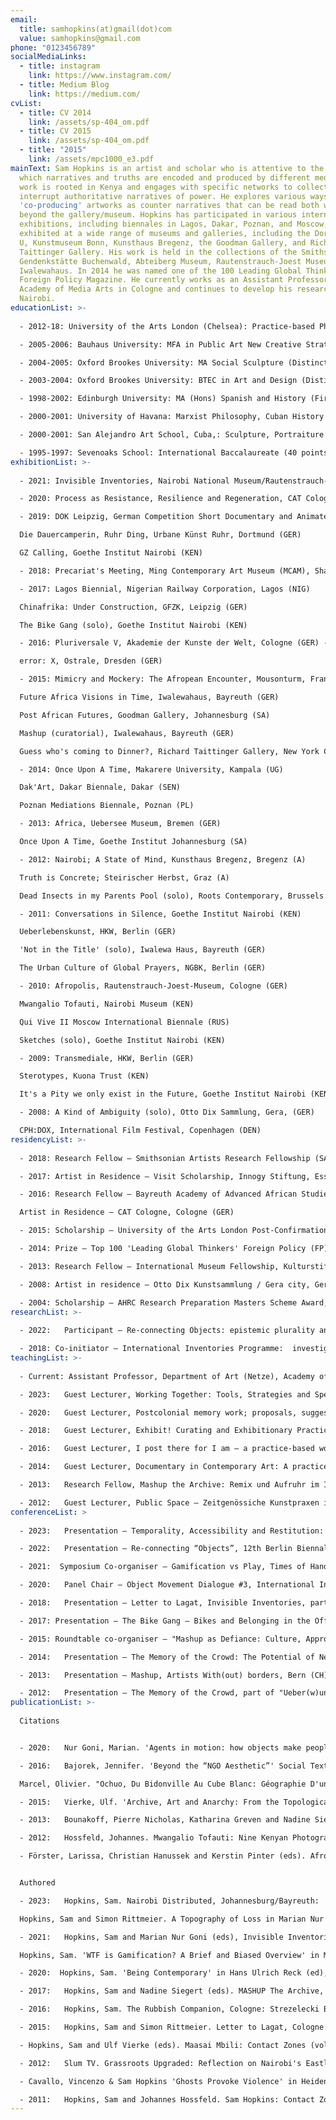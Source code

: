 ```yaml
---
email:
  title: samhopkins(at)gmail(dot)com
  value: samhopkins@gmail.com
phone: "0123456789"
socialMediaLinks:
  - title: instagram
    link: https://www.instagram.com/
  - title: Medium Blog
    link: https://medium.com/
cvList:
  - title: CV 2014
    link: /assets/sp-404_om.pdf
  - title: CV 2015
    link: /assets/sp-404_om.pdf
  - title: "2015"
    link: /assets/mpc1000_e3.pdf
mainText: Sam Hopkins is an artist and scholar who is attentive to the ways in
  which narratives and truths are encoded and produced by different media. His
  work is rooted in Kenya and engages with specific networks to collectively
  interrupt authoritative narratives of power. He explores various ways of
  'co-producing' artworks as counter narratives that can be read both within and
  beyond the gallery/museum. Hopkins has participated in various international
  exhibitions, including biennales in Lagos, Dakar, Poznan, and Moscow, and has
  exhibited at a wide range of museums and galleries, including the Dortmunder
  U, Kunstmuseum Bonn, Kunsthaus Bregenz, the Goodman Gallery, and Richard
  Taittinger Gallery. His work is held in the collections of the Smithsonian,
  Gendenkstätte Buchenwald, Abteiberg Museum, Rautenstrauch-Joest Museum and the
  Iwalewahaus. In 2014 he was named one of the 100 Leading Global Thinkers by
  Foreign Policy Magazine. He currently works as an Assistant Professor at the
  Academy of Media Arts in Cologne and continues to develop his research in
  Nairobi.
educationList: >-
  
  - 2012-18: University of the Arts London (Chelsea): Practice-based PhD Distributed: Co-producing Narratives of Belonging in Nairobi

  - 2005-2006: Bauhaus University: MFA in Public Art New Creative Strategies (Elective)

  - 2004-2005: Oxford Brookes University: MA Social Sculpture (Distinction)

  - 2003-2004: Oxford Brookes University: BTEC in Art and Design (Distinction)

  - 1998-2002: Edinburgh University: MA (Hons) Spanish and History (First Class)

  - 2000-2001: University of Havana: Marxist Philosophy, Cuban History (Elective)

  - 2000-2001: San Alejandro Art School, Cuba,: Sculpture, Portraiture (Elective)

  - 1995-1997: Sevenoaks School: International Baccalaureate (40 points)
exhibitionList: >-
  
  - 2021: Invisible Inventories, Nairobi National Museum/Rautenstrauch-Joest Museum, Weltkulturen Museum, Nairobi/Cologne/Frankfurt (KEN, GER)

  - 2020: Process as Resistance, Resilience and Regeneration, CAT Cologne, Cologne (GER)

  - 2019: DOK Leipzig, German Competition Short Documentary and Animated Film (GER)

  Die Dauercamperin, Ruhr Ding, Urbane Künst Ruhr, Dortmund (GER)

  GZ Calling, Goethe Institut Nairobi (KEN)

  - 2018: Precariat's Meeting, Ming Contemporary Art Museum (MCAM), Shanghai (CHN)

  - 2017: Lagos Biennial, Nigerian Railway Corporation, Lagos (NIG)

  Chinafrika: Under Construction, GFZK, Leipzig (GER)

  The Bike Gang (solo), Goethe Institut Nairobi (KEN)

  - 2016: Pluriversale V, Akademie der Kunste der Welt, Cologne (GER) -

  error: X, Ostrale, Dresden (GER)

  - 2015: Mimicry and Mockery: The Afropean Encounter, Mousonturm, Frankfurt (GER)

  Future Africa Visions in Time, Iwalewahaus, Bayreuth (GER)

  Post African Futures, Goodman Gallery, Johannesburg (SA)

  Mashup (curatorial), Iwalewahaus, Bayreuth (GER)

  Guess who's coming to Dinner?, Richard Taittinger Gallery, New York City (US)

  - 2014: Once Upon A Time, Makarere University, Kampala (UG)

  Dak'Art, Dakar Biennale, Dakar (SEN)

  Poznan Mediations Biennale, Poznan (PL)

  - 2013: Africa, Uebersee Museum, Bremen (GER) 

  Once Upon A Time, Goethe Institut Johannesburg (SA)

  - 2012: Nairobi; A State of Mind, Kunsthaus Bregenz, Bregenz (A)

  Truth is Concrete; Steirischer Herbst, Graz (A)

  Dead Insects in my Parents Pool (solo), Roots Contemporary, Brussels (BEL)

  - 2011: Conversations in Silence, Goethe Institut Nairobi (KEN) 

  Ueberlebenskunst, HKW, Berlin (GER)

  'Not in the Title' (solo), Iwalewa Haus, Bayreuth (GER)

  The Urban Culture of Global Prayers, NGBK, Berlin (GER)

  - 2010: Afropolis, Rautenstrauch-Joest-Museum, Cologne (GER)

  Mwangalio Tofauti, Nairobi Museum (KEN)

  Qui Vive II Moscow International Biennale (RUS)

  Sketches (solo), Goethe Institut Nairobi (KEN)

  - 2009: Transmediale, HKW, Berlin (GER)

  Sterotypes, Kuona Trust (KEN)

  It's a Pity we only exist in the Future, Goethe Institut Nairobi (KEN)

  - 2008: A Kind of Ambiguity (solo), Otto Dix Sammlung, Gera, (GER)

  CPH:DOX, International Film Festival, Copenhagen (DEN)
residencyList: >-
  
  - 2018: Research Fellow — Smithsonian Artists Research Fellowship (SARF), Washington DC (US)

  - 2017: Artist in Residence — Visit Scholarship, Innogy Stiftung, Essen (GER)

  - 2016: Research Fellow — Bayreuth Academy of Advanced African Studies (GER)

  Artist in Residence — CAT Cologne, Cologne (GER)

  - 2015: Scholarship — University of the Arts London Post-Confirmation Studentship (UK) Artist in Residence — Mönchengladbach Studio Scholarship, Mönchengladbach (GER)

  - 2014: Prize — Top 100 'Leading Global Thinkers' Foreign Policy (FP) Magazine, Washington DC (US)

  - 2013: Research Fellow — International Museum Fellowship, Kulturstiftung des Bundes (GER)

  - 2008: Artist in residence — Otto Dix Kunstsammlung / Gera city, Gera (GER)

  - 2004: Scholarship — AHRC Research Preparation Masters Scheme Award, Oxford (UK)
researchList: >-
  
  - 2022:	Participant — Re-connecting Objects: epistemic plurality and transformative practices in and beyond museums, VW Stiftung Research Project, 2 years (GER, SEN)

  - 2018: Co-initiator — International Inventories Programme:  investigating a corpus of Kenyan objects held in cultural institutions across the globe, Goethe Excellenz Initiativ, Kulturstiftung des Bundes Project (four years) (GER, KEN)
teachingList: >-
  
  - Current: Assistant Professor, Department of Art (Netze), Academy of Media Arts Cologne (GER)

  - 2023:	Guest Lecturer, Working Together: Tools, Strategies and Speculations, Methods Lab (Dr. Johanna Steindorf), Köln International School of Design (GER)

  - 2020:	Guest Lecturer, Postcolonial memory work; proposals, suggestions, experiments, MA seminar (Prof. Dr. Henrietta Günkel), Rühr-Universität Bochum (GER) 

  - 2018:	Guest Lecturer, Exhibit! Curating and Exhibitionary Practice Contextualised, MA seminar (Dr. Nadine Siegert) University of Bayreuth GER)

  - 2016:	Guest Lecturer, I post there for I am — a practice-based workshop, Intermedia BA (Prof. Dr. Karina Nimmerfall), Faculty of Human Science, University of Cologne (GER)

  - 2014:	Guest Lecturer, Documentary in Contemporary Art: A practice-based workshop, Visual Anthropology MA (Dr. Steffen Köhn) Freie Universität, Berlin (GER)

  - 2013:	Research Fellow, Mashup the Archive: Remix und Aufruhr im Iwalewahaus, BA seminar 	(Dr. Nadine Siegert), Iwalewahaus, Universität Bayreuth (GER)

  - 2012:	Guest Lecturer, Public Space — Zeitgenössiche Kunstpraxen im Öffentlichen Raum, BA seminar (Dr. Nadine Siegert), Iwalewahaus, Universität Bayreuth (GER)
conferenceList: >
  
  - 2023:	Presentation — Temporality, Accessibility and Restitution: Strategies to Reflect on Long-Term 	Collaborative Film Projects, part of "What is the role of reflection and reflexive methods in 	Artistic Research?" React and Reflect, Hochschule für Musik und Tanz, Köln (GER)

  - 2022:	Presentation — Re-connecting “Objects”, 12th Berlin Biennale, Kunstwerke, Berlin (GER) Presentation — Simba Mbili: Potential Histories of the Man-Eaters of Tsavo, Menagerie virtueller Tiere, Rühr Universität Bochum

  - 2021:  Symposium Co-organiser – Gamification vs Play, Times of Hands, The Academy of the Arts of the 	World, Cologne (GER)

  - 2020:	Panel Chair — Object Movement Dialogue #3, International Inventories Programme (IIP), Rautenstrauch-Joest Museum, Cologne (GER)

  - 2018:	Presentation — Letter to Lagat, Invisible Inventories, part of "Contemporary African artistic 	practice: political forms and issues", Musée d’Aquitaine and LAM, Bordeaux (FRA)

  - 2017: Presentation – The Bike Gang — Bikes and Belonging in the Off Road Base, part of "Mediating senses of belonging: Aesthetics, affects, ethnography", Congress for the Deutsche 	Gesellschaft für Völkerkunde (DGV), Berlin (GER)

  - 2015: Roundtable co-organiser – "Mashup as Defiance: Culture, Appropriation, Post-colonialism" 	and "Aura: The Object in Postcolonial Art collections", Mashup exhibition, Bayreuth (GER)

  - 2014:	Presentation — The Memory of the Crowd: The Potential of New Media Platforms to re-	imagine Narratives in Kenya, School of Oriental and African Studies, London (UK) Presentation — Channels through the institution — Undermining the colonial legacy of 	museums and expositions'', part of "Crawling Doubles. Colonial Collecting and Affect", 8th Berlin Biennale, Berlin (GER) 'Presentation — Mashup the Archive: Remix and Tumult at the Iwalewahaus, part of 	"Collecting Geographies – Global Programming and Museums of Modern Art", Stedelijk 	Museum Amsterdam (NL)

  - 2013:	Presentation – Mashup, Artists With(out) borders, Bern (CH) Presentation — Conceptualising Future, Bayreuth Academy of Advanced African Studies (GER) Presentation — Art as an Argument; with Brian O'Doherty and Eugen Gomringer, Bayreuth Kunsthalle, (GER)

  - 2012:	Presentation — The Memory of the Crowd, part of "Ueber(w)unden; Art in troubled times", 	Goethe Institut Johannesburg (SA)
publicationList: >-
  
  Citations


  - 2020:	Nur Goni, Marian. 'Agents in motion: how objects make people move. An interview with 	Sam Hopkins and Simon Rittmeier' Third Text Africa, no. 12, August 2020 

  - 2016:	Bajorek, Jennifer. 'Beyond the “NGO Aesthetic”' Social Text 127, Vol. 34, No. 2, June 2016

  Marcel, Olivier. "Ochuo, Du Bidonville Au Cube Blanc: Géographie D'une Rencontre Globale."Cahiers D'Études Africaines 56, no. 223 (2016)

  - 2015:	Vierke, Ulf. 'Archive, Art and Anarchy: From the Topological Archive to the Anarchic 	Archive', African Arts, vol. 48, no. 2 summer 2015

  - 2013:	Bounakoff, Pierre Nicholas, Katharina Greven and Nadine Siegert eds, Iwalewa: Four Views 	into Contemporary Africa, Iwalewahaus: Bayreuth

  - 2012:	Hossfeld, Johannes. Mwangalio Tofauti: Nine Kenyan Photographers, Nairobi, Native Intelligence

  - Förster, Larissa, Christian Hanussek and Kerstin Pinter (eds). Afropolis: City/Media/Art, 	Johannesburg: Jacana Media


  Authored

  - 2023:	Hopkins, Sam. Nairobi Distributed, Johannesburg/Bayreuth:  Iwalewa Books (upcoming)

  Hopkins, Sam and Simon Rittmeier. A Topography of Loss in Marian Nur Goni (eds) Trouble 	Dans Les Collections (#4, March 2023), 

  - 2021:	Hopkins, Sam and Marian Nur Goni (eds), Invisible Inventories — the zine,  Jo'burg/Bayreuth:  	Iwalewa Books

  Hopkins, Sam. 'WTF is Gamification? A Brief and Biased Overview' in Madhusree Dutta 	(ed) CC: (vol 2. 2021), Cologne: Academy of the Arts of the World

  - 2020:  Hopkins, Sam. 'Being Contemporary' in Hans Ulrich Reck (ed), Journal der KHM #12, 	Cologne: Kunsthochschule für Medien

  - 2017: 	Hopkins, Sam and Nadine Siegert (eds). MASHUP The Archive, Berlin: Revolver Books

  - 2016:	Hopkins, Sam. The Rubbish Companion, Cologne: Strezelecki Books

  - 2015:	Hopkins, Sam and Simon Rittmeier. Letter to Lagat, Cologne: Strzelecki Books

  - Hopkins, Sam and Ulf Vierke (eds). Maasai Mbili: Contact Zones (vol 13), Nairobi: Native 	Intelligence 

  - 2012:	Slum TV. Grassroots Upgraded: Reflection on Nairobi's Eastlands, Oostkamp: Stichting Kunstboak, 

  - Cavallo, Vincenzo & Sam Hopkins 'Ghosts Provoke Violence' in Heidenreich-Seleme, Lien 	and S O'Toole (eds), Über(W)unden: Art in Troubled Times, Johannesburg: Jacana Media

  - 2011:	Hopkins, Sam and Johannes Hossfeld. Sam Hopkins: Contact Zones (vol 2), Nairobi: Native 	Intelligence
---
```

